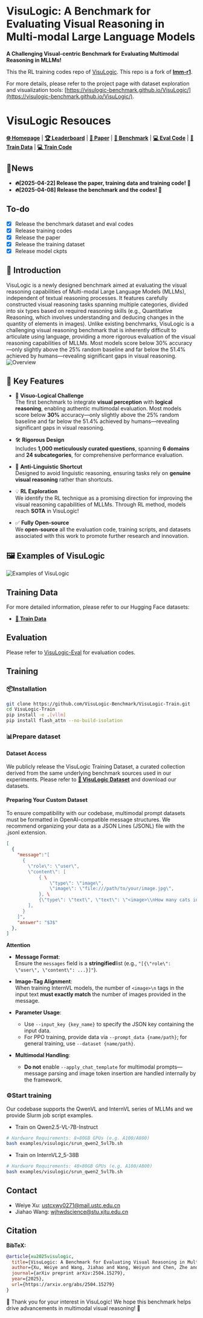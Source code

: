 # VisuLogic: A Benchmark for Evaluating Visual Reasoning in Multi-modal Large Language Models

**A Challenging Visual-centric Benchmark for Evaluating Multimodal Reasoning in MLLMs!**

This the RL training codes repo of [VisuLogic](https://visulogic-benchmark.github.io/VisuLogic). This repo is a fork of [**lmm-r1**](https://github.com/TideDra/lmm-r1).

For more details, please refer to the project page with dataset exploration and visualization tools: [https://visulogic-benchmark.github.io/VisuLogic/](https://visulogic-benchmark.github.io/VisuLogic/).

# VisuLogic Resouces

[**🌐 Homepage**](https://visulogic-benchmark.github.io/VisuLogic) | [**🏆 Leaderboard**](https://visulogic-benchmark.github.io/VisuLogic/) | [**📖 Paper**](http://arxiv.org/abs/2504.15279) | [**🤗 Benchmark**](https://huggingface.co/datasets/VisuLogic/VisuLogic) | [**💻 Eval Code**](https://github.com/VisuLogic-Benchmark/VisuLogic-Eval) | [**🤗 Train Data**](https://huggingface.co/datasets/VisuLogic/VisuLogic-Train) | [**💻 Train Code**](https://github.com/VisuLogic-Benchmark/VisuLogic-Train)


## 🔔News
- **🔥[2025-04-22] Release the paper, training data and training code! 🚀**
- **🔥[2025-04-08] Release the benchmark and the codes! 🚀**
## To-do
- [x] Release the benchmark dataset and eval codes
- [x] Release training codes
- [x] Release the paper
- [x] Release the training dataset
- [x] Release model ckpts

## 📖 Introduction
VisuLogic is a newly designed benchmark aimed at evaluating the visual reasoning capabilities of Multi-modal Large Language Models (MLLMs), independent of textual reasoning processes. It features carefully constructed visual reasoning tasks spanning multiple categories, divided into six types based on required reasoning skills (e.g., Quantitative Reasoning, which involves understanding and deducing changes in the quantity of elements in images). Unlike existing benchmarks, VisuLogic is a challenging visual reasoning benchmark that is inherently difficult to articulate using language, providing a more rigorous evaluation of the visual reasoning capabilities of MLLMs. Most models score below 30\% accuracy—only slightly above the 25\% random baseline and far below the 51.4\% achieved by humans—revealing significant gaps in visual reasoning.
![Overview](assets/overview4.png)

## 🌟 Key Features

- 🚀 **Visuo-Logical Challenge**  
  The first benchmark to integrate **visual perception** with **logical reasoning**, enabling authentic multimodal evaluation. Most models score below **30%** accuracy—only slightly above the 25% random baseline and far below the 51.4% achieved by humans—revealing significant gaps in visual reasoning.
  
- 🛠️ **Rigorous Design**  
  Includes **1,000 meticulously curated questions**, spanning **6 domains** and **24 subcategories**, for comprehensive performance evaluation.
  
- 📝 **Anti-Linguistic Shortcut**  
  Designed to avoid linguistic reasoning, ensuring tasks rely on **genuine visual reasoning** rather than shortcuts.

- 💡 **RL Exploration**  
  We identify the  RL technique as a promising direction for improving the visual reasoning capabilities of MLLMs. Through RL method, models reach **SOTA** in VisuLogic!

- ✅ **Fully Open-source**  
  We **open-source** all the evaluation code, training scripts, and datasets associated with this work to promote further research and innovation.

## 🖼️  Examples of VisuLogic
![Examples of VisuLogic](assets/examples_in_benchmarks.png)

## Training Data

For more detailed information, please refer to our Hugging Face datasets:

- [**🤗 Train Data**](https://huggingface.co/datasets/VisuLogic/VisuLogic-Train) 

## Evaluation
Please refer to [VisuLogic-Eval](https://github.com/VisuLogic-Benchmark/VisuLogic-Eval.git) for evaluation codes.

## Training
### 📦Installation
```bash
git clone https://github.com/VisuLogic-Benchmark/VisuLogic-Train.git
cd VisuLogic-Train
pip install -e .[vllm]
pip install flash_attn --no-build-isolation
```
### 📊Prepare dataset
#### Dataset Access
We publicly release the ​​VisuLogic Training Dataset​​, a curated collection derived from the same underlying benchmark sources used in our experiments. Please refer to [**🤗 VisuLogic Dataset**](https://huggingface.co/datasets/VisuLogic/VisuLogic) and download our datasets.
#### Preparing Your Custom Dataset
To ensure compatibility with our codebase, multimodal prompt datasets must be formatted in OpenAI-compatible message structures. We recommend organizing your data as a JSON Lines (JSONL) file with the .jsonl extension.
```json
[
  {
    "message":"[
      {
        \"role\": \"user\",
        \"content\": [
            { \
                \"type\": \"image\",
                \"image\": \"file:///path/to/your/image.jpg\",
            }, \
            {\"type\": \"text\", \"text\": \"<image>\\nHow many cats in the image?\"},
        ],
      }
    ]",
    "answer": "$3$"
  },
]
```
**Attention**
- ​**​Message Format​**​:  
  Ensure the `messages` field is a ​**​stringified​**​ list (e.g., `"[{\"role\": \"user\", \"content\": ...}]"`).

- ​**​Image-Tag Alignment​**​:  
  When training InternVL models, the number of `<image>\n` tags in the input text ​**​must exactly match​**​ the number of images provided in the message.

- ​**​Parameter Usage​**​:  
  - Use `--input_key {key_name}` to specify the JSON key containing the input data.  
  - For PPO training, provide data via `--prompt_data {name/path}`; for general training, use `--dataset {name/path}`.

- ​**​Multimodal Handling​**​:  
  - ​**​Do not​**​ enable `--apply_chat_template` for multimodal prompts—message parsing and image token insertion are handled internally by the framework.

### ⚙️Start training

Our codebase supports the QwenVL​​ and ​​InternVL​​ series of MLLMs and we provide Slurm job script examples.
- Train on Qwen2.5-VL-7B-Instruct
```bash
# Hardware Requirements: 8×80GB GPUs (e.g. A100/A800)
bash examples/visulogic/srun_qwen2_5vl7b.sh
```

- Train on InternVL2_5-38B
```bash
# Hardware Requirements: 48×80GB GPUs (e.g. A100/A800)
bash examples/visulogic/srun_qwen2_5vl7b.sh
```

## Contact
- Weiye Xu: ustcxwy0271@mail.ustc.edu.cn
- Jiahao Wang: wjhwdscience@stu.xjtu.edu.cn


## Citation

**BibTeX:**
```bibtex
@article{xu2025visulogic,
  title={VisuLogic: A Benchmark for Evaluating Visual Reasoning in Multi-modal Large Language Models},
  author={Xu, Weiye and Wang, Jiahao and Wang, Weiyun and Chen, Zhe and Zhou, Wengang and Yang, Aijun and Lu, Lewei and Li, Houqiang and Wang, Xiaohua and Zhu, Xizhou and Wang, Wenhai and Dai, Jifeng and Zhu, Jinguo},
  journal={arXiv preprint arXiv:2504.15279},
  year={2025},
  url={https://arxiv.org/abs/2504.15279}
}
```
🎉 Thank you for your interest in VisuLogic! We hope this benchmark helps drive advancements in multimodal visual reasoning! 🚀
